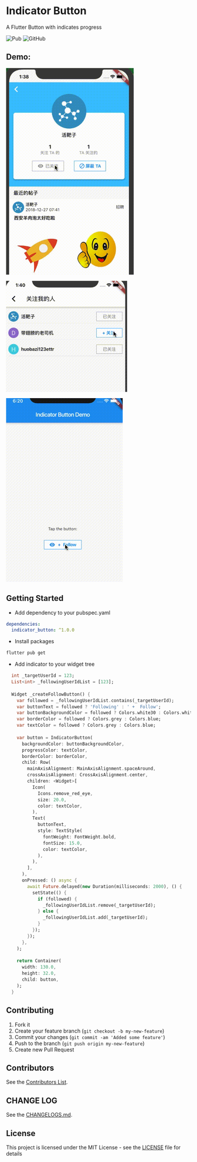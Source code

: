 # Indicator Button

A Flutter Button with indicates progress

![Pub](https://img.shields.io/pub/v/indicator_button) ![GitHub](https://img.shields.io/github/license/huobazi/indicator_button)

## Demo:

![Demo 1](https://github.com/huobazi/indicator_button/blob/master/demo1.gif?raw=true)

![Demo 2](https://github.com/huobazi/indicator_button/blob/master/demo2.gif?raw=true)

![Demo 3](https://github.com/huobazi/indicator_button/blob/master/demo3.gif?raw=true)

## Getting Started

- Add dependency to your pubspec.yaml
```yaml
dependencies:
  indicator_button: ^1.0.0
```

- Install packages

```bash
flutter pub get
```

- Add indicator to your widget tree
```dart
  int _targetUserId = 123;
  List<int> _followingUserIdList = [123];

  Widget _createFollowButton() {
    var followed = _followingUserIdList.contains(_targetUserId);
    var buttonText = followed ? 'Following' : ' +  Follow';
    var buttonBackgroundColor = followed ? Colors.white30 : Colors.white;
    var borderColor = followed ? Colors.grey : Colors.blue;
    var textColor = followed ? Colors.grey : Colors.blue;

    var button = IndicatorButton(
      backgroundColor: buttonBackgroundColor,
      progressColor: textColor,
      borderColor: borderColor,
      child: Row(
        mainAxisAlignment: MainAxisAlignment.spaceAround,
        crossAxisAlignment: CrossAxisAlignment.center,
        children: <Widget>[
          Icon(
            Icons.remove_red_eye,
            size: 20.0,
            color: textColor,
          ),
          Text(
            buttonText,
            style: TextStyle(
              fontWeight: FontWeight.bold,
              fontSize: 15.0,
              color: textColor,
            ),
          ),
        ],
      ),
      onPressed: () async {
        await Future.delayed(new Duration(milliseconds: 2000), () {
          setState(() {
            if (followed) {
              _followingUserIdList.remove(_targetUserId);
            } else {
              _followingUserIdList.add(_targetUserId);
            }
          });
        });
      },
    );

    return Container(
      width: 130.0,
      height: 32.0,
      child: button,
    );
  }
```

## Contributing

1. Fork it
2. Create your feature branch (`git checkout -b my-new-feature`)
3. Commit your changes (`git commit -am 'Added some feature'`)
4. Push to the branch (`git push origin my-new-feature`)
5. Create new Pull Request

## Contributors

See the [Contributors List](https://github.com/huobazi/indicator_button/graphs/contributors).

## CHANGE LOG

See the [CHANGELOGS.md](https://github.com/huobazi/indicator_button/blob/master/CHANGELOG.md).


## License

This project is licensed under the MIT License - see the [LICENSE](https://github.com/huobazi/indicator_button/blob/master/LICENSE) file for details


